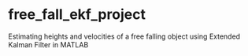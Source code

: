 # free_fall_ekf_project
Estimating heights and velocities of a free falling object using Extended Kalman Filter in MATLAB
